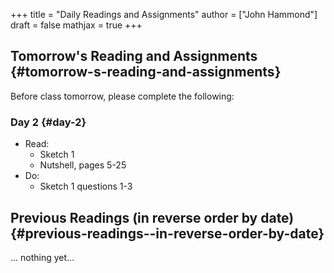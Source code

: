 +++
title = "Daily Readings and Assignments"
author = ["John Hammond"]
draft = false
mathjax = true
+++

## Tomorrow's Reading and Assignments {#tomorrow-s-reading-and-assignments}

Before class tomorrow, please complete the following:


### Day 2 {#day-2}

-   Read:
    -   Sketch 1
    -   Nutshell, pages 5-25
-   Do:
    -   Sketch 1 questions 1-3


## Previous Readings (in reverse order by date) {#previous-readings--in-reverse-order-by-date}

... nothing yet...

